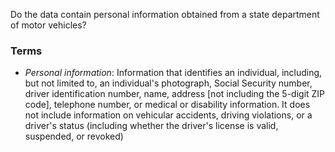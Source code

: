 Do the data contain personal information obtained from a state department of motor vehicles?

### Terms
* *Personal information*: Information that identifies an individual, including, but not limited to, an individual's photograph, Social Security number, driver identification number, name, address [not including the 5-digit ZIP code], telephone number, or medical or disability information. It does not include information on vehicular accidents, driving violations, or a driver's status (including whether the driver's license is valid, suspended, or revoked)

